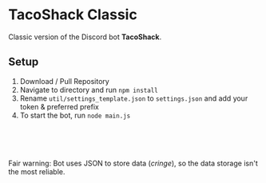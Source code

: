 # TacoShack Classic
Classic version of the Discord bot **TacoShack**.

## Setup
1. Download / Pull Repository
1. Navigate to directory and run `npm install`
1. Rename `util/settings_template.json` to `settings.json` and add your token & preferred prefix
1. To start the bot, run `node main.js`

<br>
<br>
<br>

Fair warning: Bot uses JSON to store data (*cringe*), so the data storage isn't the most reliable.
